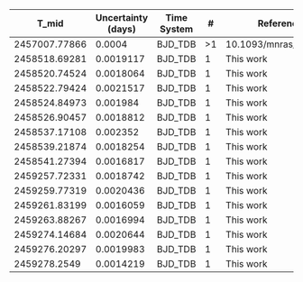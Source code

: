 |T_mid        |Uncertainty (days)|Time System|#  |Reference                             |
|-------------|------------------|-----------|---|--------------------------------------|
|2457007.77866|0.0004            |BJD_TDB    |>1 |10.1093/mnras/stw3005                 |
|2458518.69281|0.0019117         |BJD_TDB    |1  |This work                             |
|2458520.74524|0.0018064         |BJD_TDB    |1  |This work                             |
|2458522.79424|0.0021517         |BJD_TDB    |1  |This work                             |
|2458524.84973|0.001984          |BJD_TDB    |1  |This work                             |
|2458526.90457|0.0018812         |BJD_TDB    |1  |This work                             |
|2458537.17108|0.002352          |BJD_TDB    |1  |This work                             |
|2458539.21874|0.0018254         |BJD_TDB    |1  |This work                             |
|2458541.27394|0.0016817         |BJD_TDB    |1  |This work                             |
|2459257.72331|0.0018742         |BJD_TDB    |1  |This work                             |
|2459259.77319|0.0020436         |BJD_TDB    |1  |This work                             |
|2459261.83199|0.0016059         |BJD_TDB    |1  |This work                             |
|2459263.88267|0.0016994         |BJD_TDB    |1  |This work                             |
|2459274.14684|0.0020644         |BJD_TDB    |1  |This work                             |
|2459276.20297|0.0019983         |BJD_TDB    |1  |This work                             |
|2459278.2549 |0.0014219         |BJD_TDB    |1  |This work                             |
